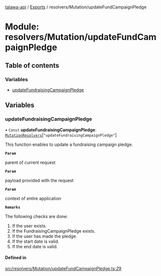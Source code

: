 [talawa-api](../README.md) / [Exports](../modules.md) / resolvers/Mutation/updateFundCampaignPledge

# Module: resolvers/Mutation/updateFundCampaignPledge

## Table of contents

### Variables

- [updateFundraisingCampaignPledge](resolvers_Mutation_updateFundCampaignPledge.md#updatefundraisingcampaignpledge)

## Variables

### updateFundraisingCampaignPledge

• `Const` **updateFundraisingCampaignPledge**: [`MutationResolvers`](types_generatedGraphQLTypes.md#mutationresolvers)[``"updateFundraisingCampaignPledge"``]

This function enables to update a fundraising campaign pledge.

**`Param`**

parent of current request

**`Param`**

payload provided with the request

**`Param`**

context of entire application

**`Remarks`**

The following checks are done:
1. If the user exists.
2. If the FundraisingCampaignPledge exists.
3. If the user has made the pledge.
4. If the start date is valid.
5. If the end date is valid.

#### Defined in

[src/resolvers/Mutation/updateFundCampaignPledge.ts:29](https://github.com/adi790uu/talawa-api/blob/b1ec05b/src/resolvers/Mutation/updateFundCampaignPledge.ts#L29)
